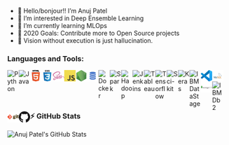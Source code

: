 - 👋 Hello/bonjour!! I’m Anuj Patel
- 👀 I’m interested in Deep Ensemble Learning
- 🌱 I’m currently learning MLOps
- 🥅 2020 Goals: Contribute more to Open Source projects
- :dart: Vision without execution is just hallucination.

### Languages and Tools:
<img align="left" alt="Python" width="26px" src="https://cdn3.iconfinder.com/data/icons/logos-and-brands-adobe/512/267_Python-512.png"/>
<img align="left" alt="Java" width="26px" src="https://www.meme-arsenal.com/memes/aedccb7b888468d35e9855e503b8e706.jpg"/>
<img align="left" alt="HTML5" width="26px" src="https://raw.githubusercontent.com/github/explore/80688e429a7d4ef2fca1e82350fe8e3517d3494d/topics/html/html.png" />
<img align="left" alt="CSS3" width="26px" src="https://raw.githubusercontent.com/github/explore/80688e429a7d4ef2fca1e82350fe8e3517d3494d/topics/css/css.png" />
<img align="left" alt="Sass" width="26px" src="https://raw.githubusercontent.com/github/explore/80688e429a7d4ef2fca1e82350fe8e3517d3494d/topics/sass/sass.png" />
<img align="left" alt="JavaScript" width="26px" src="https://raw.githubusercontent.com/github/explore/80688e429a7d4ef2fca1e82350fe8e3517d3494d/topics/javascript/javascript.png" />
<img align="left" alt="Node.js" width="26px" src="https://raw.githubusercontent.com/github/explore/80688e429a7d4ef2fca1e82350fe8e3517d3494d/topics/nodejs/nodejs.png" />
<img align="left" alt="SQL" width="26px" src="https://raw.githubusercontent.com/github/explore/80688e429a7d4ef2fca1e82350fe8e3517d3494d/topics/sql/sql.png" />
<img align="left" alt="Docker" width="26px" src="https://www.docker.com/sites/default/files/d8/2019-07/Moby-logo.png"/>
<img align="left" alt="Spark" width="26px" src="https://upload.wikimedia.org/wikipedia/commons/thumb/f/f3/Apache_Spark_logo.svg/800px-Apache_Spark_logo.svg.png"/>
<img align="left" alt="Hadoop" width="26px" src="https://symbols.getvecta.com/stencil_74/27_apache-pig-icon.b48f97a4d1.png"/>
<img align="left" alt="Jenkins" width="26px" src="https://www.jenkins.io/images/logos/jenkins/256.png"/>
<img align="left" alt="Tableau" width="26px" src="https://alexonmarketing.com/wp-content/uploads/2020/06/tableau-integration-logo.png"/>
<img align="left" alt="Tensorflow" width="26px" src="https://upload.wikimedia.org/wikipedia/commons/thumb/2/2d/Tensorflow_logo.svg/1200px-Tensorflow_logo.svg.png"/>
<img align="left" alt="Sci-kit" width="26px" src="https://upload.wikimedia.org/wikipedia/commons/thumb/0/05/Scikit_learn_logo_small.svg/1200px-Scikit_learn_logo_small.svg.png"/>
<img align="left" alt="Keras" width="26px" src="https://upload.wikimedia.org/wikipedia/commons/thumb/a/ae/Keras_logo.svg/1200px-Keras_logo.svg.png"/>
<img align="left" alt="IBM DataStage" width="26px" src="https://icon2.cleanpng.com/20180324/fbw/kisspng-ibm-cloud-computing-ibm-infosphere-datastage-ibm-5ab6f2763608a8.3744172215219390622213.jpg"/>
<img align="left" alt="Visual Studio Code" width="26px" src="https://raw.githubusercontent.com/github/explore/80688e429a7d4ef2fca1e82350fe8e3517d3494d/topics/visual-studio-code/visual-studio-code.png" />
<img align="left" alt="MySQL" width="26px" src="https://raw.githubusercontent.com/github/explore/80688e429a7d4ef2fca1e82350fe8e3517d3494d/topics/mysql/mysql.png" />
<img align="left" alt="MongoDB" width="26px" src="https://raw.githubusercontent.com/github/explore/80688e429a7d4ef2fca1e82350fe8e3517d3494d/topics/mongodb/mongodb.png" />
<img align="left" alt="IBM Db2" width="26px" src="https://pbs.twimg.com/profile_images/827166422581264388/cCoI54g4_400x400.jpg" />
<img align="left" alt="Git" width="26px" src="https://raw.githubusercontent.com/github/explore/80688e429a7d4ef2fca1e82350fe8e3517d3494d/topics/git/git.png" />
<img align="left" alt="GitHub" width="26px" src="https://raw.githubusercontent.com/github/explore/78df643247d429f6cc873026c0622819ad797942/topics/github/github.png" />
<br />
<br />
<br />


### :zap: GitHub Stats

<img align="left" alt="Anuj Patel's GitHub Stats" src="https://github-readme-stats.vercel.app/api?username=anujpatel96&show_icons=true&hide_border=true" />




